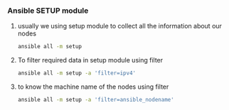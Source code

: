 ### Ansible SETUP module
1. usually we using setup module to collect all the information about our nodes
   ```sh 
   ansible all -m setup
   ```
2. To filter required data in setup module using filter
    ```sh 
   ansible all -m setup -a 'filter=ipv4'
   ```
3. to know the machine name of the nodes using filter
    ```sh 
   ansible all -m setup -a 'filter=ansible_nodename'
   ```